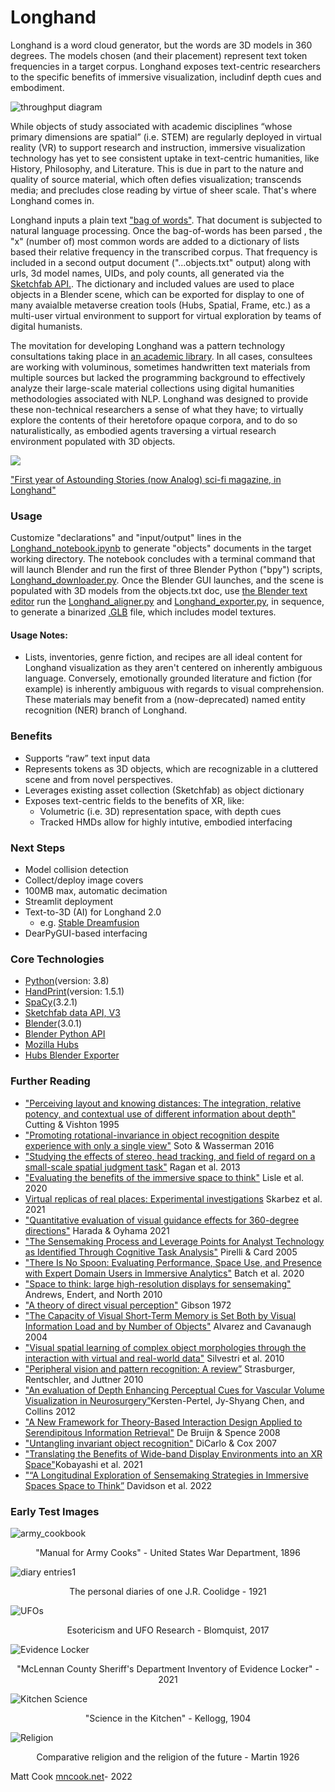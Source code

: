 # **Longhand** #
Longhand is a word cloud generator, but the words are 3D models in 360 degrees. The models chosen (and their placement) represent text token frequencies in a target corpus. Longhand exposes text-centric researchers to the specific benefits of immersive visualization, includinf depth cues and embodiment.

![throughput diagram](https://github.com/Cook4986/Longhand/blob/main/Longhand_Throughput_2023.png)

While objects of study associated with academic disciplines “whose primary dimensions are spatial” (i.e. STEM) are regularly deployed in virtual reality (VR) to support research and instruction, immersive visualization technology has yet to see consistent uptake in text-centric humanities, like History, Philosophy, and Literature. This is due in part to the nature and quality of source material, which often defies visualization; transcends media; and precludes close reading by virtue of sheer scale. That's where Longhand comes in.

Longhand inputs a plain text ["bag of words"](https://en.wikipedia.org/wiki/Bag-of-words_model). That document is subjected to natural language processing. Once the bag-of-words has been parsed , the "x" (number of) most common words are added to a dictionary of lists based their relative frequency in the transcribed corpus. That frequency is included in a second output document ("...objects.txt" output) along with urls, 3d model names, UIDs, and poly counts, all generated via the [Sketchfab API.](https://sketchfab.com/developers/data-api/v3). The dictionary and included values are used to place objects in a Blender scene, which can be exported for display to one of many avaialble metaverse creation tools (Hubs, Spatial, Frame, etc.) as a multi-user virtual environment to support for virtual exploration by teams of digital humanists.

The movitation for developing Longhand was a pattern technology consultations taking place in [an academic library](https://library.harvard.edu/how-to/digital-scholarship-program). In all cases, consultees are working with voluminous, sometimes handwritten text materials from multiple sources but lacked the programming background to effectively analyze their large-scale material collections using digital humanities methodologies associated with NLP. Longhand was designed to provide these non-technical researchers a sense of what they have; to virtually explore the contents of their heretofore opaque corpora, and to do so naturalistically, as embodied agents traversing a virtual research environment populated with 3D objects.

 ![](https://github.com/Cook4986/Longhand/blob/main/Longhand_gif_AmazingStories.gif)

["First year of Astounding Stories (now Analog) sci-fi magazine, in Longhand"](https://sketchfab.com/HarvardLibrary/collections/astounding-stories-1930-5eeb4b0a8ce34d38b44a1460f08fc953)

### Usage
Customize "declarations" and "input/output" lines in the [Longhand_notebook.ipynb](https://github.com/Cook4986/Longhand/blob/main/Longhand_notebook.ipynb) to generate "objects" documents in the target working directory. The notebook concludes with a terminal command that will launch Blender and run the first of three Blender Python ("bpy") scripts, [Longhand_downloader.py](https://github.com/Cook4986/Longhand/blob/main/Longhand_downloader.py). Once the Blender GUI launches, and the scene is populated with 3D models from the objects.txt doc, use [the Blender text editor](https://docs.blender.org/manual/en/2.79/editors/text_editor.html) run the [Longhand_aligner.py](https://github.com/Cook4986/Longhand/blob/main/Longhand_aligner.py) and [Longhand_exporter.py](https://github.com/Cook4986/Longhand/blob/main/Longhand_exporter.py), in sequence, to generate a binarized [.GLB](https://en.wikipedia.org/wiki/GlTF) file, which includes model textures.

#### Usage Notes:
* Lists, inventories, genre fiction, and recipes are all ideal content for Longhand visualization as they aren't centered on inherently ambiguous language. Conversely, emotionally grounded literature and fiction (for example) is inherently ambiguous with regards to visual comprehension. These materials may benefit from a (now-deprecated) named entity recognition (NER) branch of Longhand.

### Benefits
* Supports “raw” text input data
* Represents tokens as 3D objects, which are recognizable in a cluttered scene and from novel perspectives.
* Leverages existing asset collection (Sketchfab) as object dictionary
* Exposes text-centric fields to the benefits of XR, like:
  * Volumetric (i.e. 3D) representation space, with depth cues
  * Tracked HMDs allow for highly intutive, embodied interfacing 
### Next Steps
* Model collision detection
* Collect/deploy image covers
* 100MB max, automatic decimation
* Streamlit deployment
* Text-to-3D (AI) for Longhand 2.0
  * e.g. [Stable Dreamfusion]("https://github.com/ashawkey/stable-dreamfusion")
* DearPyGUI-based interfacing
### Core Technologies
 * [Python](https://www.python.org/)(version: 3.8)
 * [HandPrint](https://github.com/caltechlibrary/handprint)(version: 1.5.1)
 * [SpaCy](https://github.com/explosion/spaCy)(3.2.1)
 * [Sketchfab data API, V3](https://docs.sketchfab.com/data-api/v3/index.html)
 * [Blender](https://www.blender.org/)(3.0.1)
 * [Blender Python API](https://docs.blender.org/api/current/index.html)
 * [Mozilla Hubs](https://github.com/mozilla/hubs)
 * [Hubs Blender Exporter](https://github.com/MozillaReality/hubs-blender-exporter)
### Further Reading
* ["Perceiving layout and knowing distances: The integration, relative potency, and contextual use of different information about depth"](https://www.researchgate.net/profile/James-Cutting/publication/236964257_Perceiving_layout_and_knowing_distances_The_interaction_relative_potency_and_contextual_use_of_different_information_about_depth/links/0c96051a7a988e9232000000/Perceiving-layout-and-knowing-distances-The-interaction-relative-potency-and-contextual-use-of-different-information-about-depth.pdf) Cutting & Vishton 1995
* ["Promoting rotational-invariance in object recognition despite experience with only a single view"](https://www.sciencedirect.com/science/article/pii/S0376635715300735?casa_token=RFiw0OhRdPsAAAAA:7rb-Hsu-ZnPZs2l1iwr2g61yJCY4lXp6nfRIP299JcLv7G7L8EmALA3VzYyQ910dIfLKj1lh) Soto & Wasserman 2016
* ["Studying the effects of stereo, head tracking, and field of regard on a small-scale spatial judgment task"](https://ieeexplore.ieee.org/stamp/stamp.jsp?arnumber=6261311&casa_token=101RdCpGgAgAAAAA:tW7Hjpk6IvHNIcPI1gnoxbVBMCxtnU9sNHan2L0xB36jFL_Oz_kskc49IlVyb0YBsOcC5s0) Ragan et al. 2013
* ["Evaluating the benefits of the immersive space to think"](https://infovis.cs.vt.edu/sites/default/files/WEVR2020_Lisle.pdf) Lisle et al. 2020
* [Virtual replicas of real places: Experimental investigations](https://ieeexplore.ieee.org/abstract/document/9483619?casa_token=byJ-FUFnO6kAAAAA:U6WLbgSz5wMUsxrDZezeC--BmqKY7LKTPvpDBOOO2LL2UcBmgZAZ9XHMObFTFe6dy0nDzWY) Skarbez et al. 2021
* ["Quantitative evaluation of visual guidance effects for 360-degree directions"](https://link.springer.com/article/10.1007/s10055-021-00574-7) Harada & Oyhama 2021
* ["The Sensemaking Process and Leverage Points for Analyst Technology as Identified Through Cognitive Task Analysis"](https://www.e-education.psu.edu/geog885/sites/www.e-education.psu.edu.geog885/files/geog885q/file/Lesson_02/Sense_Making_206_Camera_Ready_Paper.pdf) Pirelli & Card 2005
* ["There Is No Spoon: Evaluating Performance, Space Use, and Presence with Expert Domain Users in Immersive Analytics"](https://ieeexplore.ieee.org/abstract/document/8820171?casa_token=YmPsNHmA6bgAAAAA:01jAPRcwrGHw6EMeOROp_HnbMAIpBqv-FFmSx1f7WwQSnqJUBC7D1PCNoR4QCJv8YDEIlmM) Batch et al. 2020
* ["Space to think: large high-resolution displays for sensemaking"](https://dl.acm.org/doi/abs/10.1145/1753326.1753336?casa_token=QaujgYdz_WwAAAAA:UxZS8_ZIvM1MnJxEDre7qjy4CKk4ay4DznPaUfbM0q52MWhq6J_LsT44q-Yd-STGeX7fSwzu4Sc) Andrews, Endert, and North 2010
* ["A theory of direct visual perception"](https://monoskop.org/images/1/12/Gibson_James_J_1972_2002_A_Theory_of_Direct_Visual_Perception.pdf) Gibson 1972
* ["The Capacity of Visual Short-Term Memory is Set Both by Visual Information Load and by Number of Objects"](https://journals.sagepub.com/doi/full/10.1111/j.0963-7214.2004.01502006.x?casa_token=hz68zoEojfAAAAAA%3AXgTymvc1EPi_b5RVMoBsseOrIK31B8MsuINWI46cGw8EldYvovacJIlQIRsJ1fjEX7drHwMpYMQ) Alvarez and Cavanaugh 2004
* ["Visual spatial learning of complex object morphologies through the interaction with virtual and real-world data"](https://www.sciencedirect.com/science/article/pii/S0142694X10000128?casa_token=8P-CO_HqYmkAAAAA:YsBBDG1svWOeaylHEqazgOIdRnRLxYIxUT403mSejcle87KsRDOEypAi-LnHe8-vkFGCyzwj) Silvestri et al. 2010
* ["Peripheral vision and pattern recognition: A review”](https://jov.arvojournals.org/article.aspx?articleid=2191825) Strasburger, Rentschler, and Juttner 2010
* ["An evaluation of Depth Enhancing Perceptual Cues for Vascular Volume Visualization in Neurosurgery”](https://ieeexplore.ieee.org/abstract/document/6620865?casa_token=IvrlmZRQ-J4AAAAA:Me20NjzNmt4e6xe_6PYt51zA91yDYvY8Od1drMeYfJtX-Uo-Vjfp-U_hTkxJue1US9Q6h_s)Kersten-Pertel, Jy-Shyang Chen, and Collins 2012 
* ["A New Framework for Theory-Based Interaction Design Applied to Serendipitous Information Retrieval"](https://dl.acm.org/doi/abs/10.1145/1352782.1352787?casa_token=fuqwjzCWagwAAAAA:_89FD0Vj44ap0SMjic3dZg1DjoZUcuJCDFG5-eoD7TEQV4pQl4G1fkG2n_oZBufy3-26dlYMt24) De Bruijn & Spence 2008
* ["Untangling invariant object recognition"](https://www.sciencedirect.com/science/article/pii/S1364661307001593?casa_token=lWMfVNGhvZ8AAAAA:4brcwp3c0TCZgmV_oDi8xCx8Ia05pP6ZZp50TIuIP3u5f_hLvCkrrX4e5YvVBDPAr5C921VQD4Or) DiCarlo & Cox 2007
* ["Translating the Benefits of Wide-band Display Environments into an XR Space"](https://dl.acm.org/doi/pdf/10.1145/3485279.3485294)Kobayashi et al. 2021
* ["“A Longitudinal Exploration of Sensemaking Strategies in Immersive Spaces Space to Think”](https://vtechworks.lib.vt.edu/bitstream/handle/10919/113871/TVCG_IST_Kylie_Davidson-2.pdf?sequence=2&isAllowed=y) Davidson et al. 2022

### Early Test Images
![army_cookbook](https://images.squarespace-cdn.com/content/v1/532b70b6e4b0dca092974dbe/1661432668499-62IS6NY8BWV4M8HCUS2S/ArmyCookbook3.jpg?format=2500w)
<p align="center">
    "Manual for Army Cooks" - United States War Department, 1896
</p>

![diary entries1](https://images.squarespace-cdn.com/content/v1/532b70b6e4b0dca092974dbe/1661432292723-RU4N3YH2O0FKEKGLX2M5/JRC_nouns.png?format=2500w)
<p align="center">
    The personal diaries of one J.R. Coolidge - 1921
</p>

![UFOs](https://images.squarespace-cdn.com/content/v1/532b70b6e4b0dca092974dbe/1661432292310-KZSP4M44KRGV44ISASII/UFO4.png?format=2500w)
<p align="center">
    Esotericism and UFO Research - Blomquist, 2017
</p>

![Evidence Locker](https://images.squarespace-cdn.com/content/v1/532b70b6e4b0dca092974dbe/1661432289267-K53OSB5EAFVLKSRH2I8G/EvidenceLocker.png?format=2500w)
<p align="center">
    "McLennan County Sheriff's Department Inventory of Evidence Locker" - 2021
</p>

![Kitchen Science](https://images.squarespace-cdn.com/content/v1/532b70b6e4b0dca092974dbe/1660658729701-CVTCDPVXXJO6NKVBL7V8/ScienceInKitchen_reduced.jpg?format=2500w)
<p align="center">
    "Science in the Kitchen" - Kellogg, 1904
</p>

![Religion](https://images.squarespace-cdn.com/content/v1/532b70b6e4b0dca092974dbe/1661432283094-SCA5FV9KJDNNS2VTSRNL/Religion.jpg?format=2500w)
<p align="center">
    Comparative religion and the religion of the future - Martin 1926
</p>

Matt Cook [mncook.net](https://www.mncook.net/)- 2022
